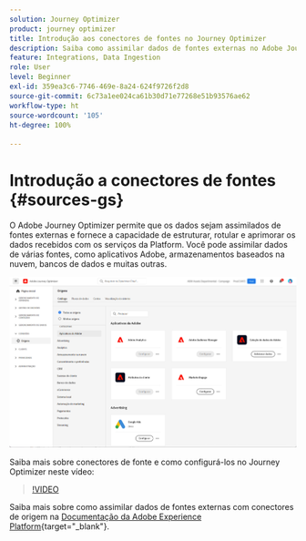 ```yaml
---
solution: Journey Optimizer
product: journey optimizer
title: Introdução aos conectores de fontes no Journey Optimizer
description: Saiba como assimilar dados de fontes externas no Adobe Journey Optimizer
feature: Integrations, Data Ingestion
role: User
level: Beginner
exl-id: 359ea3c6-7746-469e-8a24-624f9726f2d8
source-git-commit: 6c73a1ee024ca61b30d71e77268e51b93576ae62
workflow-type: ht
source-wordcount: '105'
ht-degree: 100%

---
```


# Introdução a conectores de fontes {#sources-gs}

O Adobe Journey Optimizer permite que os dados sejam assimilados de fontes externas e fornece a capacidade de estruturar, rotular e aprimorar os dados recebidos com os serviços da Platform. Você pode assimilar dados de várias fontes, como aplicativos Adobe, armazenamentos baseados na nuvem, bancos de dados e muitas outras.

![](assets/sources-home.png)

Saiba mais sobre conectores de fonte e como configurá-los no Journey Optimizer neste vídeo:

>[!VIDEO](https://video.tv.adobe.com/v/335919?quality=12)

Saiba mais sobre como assimilar dados de fontes externas com conectores de origem na [Documentação da Adobe Experience Platform](https://experienceleague.adobe.com/docs/experience-platform/sources/home.html?lang=pt-BR){target="_blank"}.
